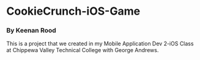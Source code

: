 # CookieCrunch-iOS-Game
### By Keenan Rood

This is a project that we created in my Mobile Application Dev 2-iOS Class at Chippewa Valley Technical College with George Andrews.
